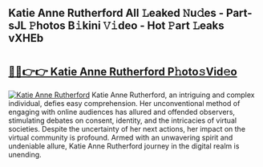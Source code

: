 ## Katie Anne Rutherford All 𝙻eaked 𝙽u𝚍es - Part-sJL 𝙿hotos B𝚒kini 𝚅𝚒deo - Hot 𝙿art 𝙻eaks vXHEb

# <h2><a href="http://ld3zoh.urlbe.top/?page=Katie+Anne+Rutherford">🔗🔗👉👉 Katie Anne Rutherford P𝚑oto𝚜Vid𝚎o</a></h2>

[![Katie Anne Rutherford](https://i.imgur.com/eBuTRDB.gif)](http://ld3zoh.urlbe.top/?page=Katie+Anne+Rutherford)
Katie Anne Rutherford, an intriguing and complex individual, defies easy comprehension. Her unconventional method of engaging with online audiences has allured and offended observers, stimulating debates on consent, identity, and the intricacies of virtual societies. Despite the uncertainty of her next actions, her impact on the virtual community is profound. Armed with an unwavering spirit and undeniable allure, Katie Anne Rutherford journey in the digital realm is unending.
